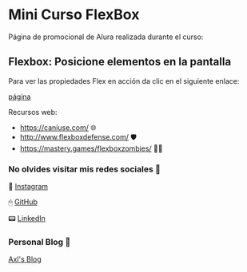 # Mini Curso FlexBox

Página de promocional de Alura realizada durante el curso: 
## Flexbox: Posicione elementos en la pantalla

Para ver las propiedades Flex en acción da clic en el siguiente enlace:

[página](https://github.com/axlgoze/Flebox_WebSite)

Recursos web:
- https://caniuse.com/  🌐
- http://www.flexboxdefense.com/ 🛡
- https://mastery.games/flexboxzombies/ 🧟‍♂️


### No olvides visitar mis redes sociales 🧷

📸 [Instagram](https://www.instagram.com/axlze/) 

🖱 [GitHub](https://github.com/axlgoze/)

📟 [LinkedIn](https://www.linkedin.com/in/axl-reyes-b6914b219/)

### Personal Blog 🔋

[Axl's Blog](https://axlgoze.github.io/my_launchx_blog/)